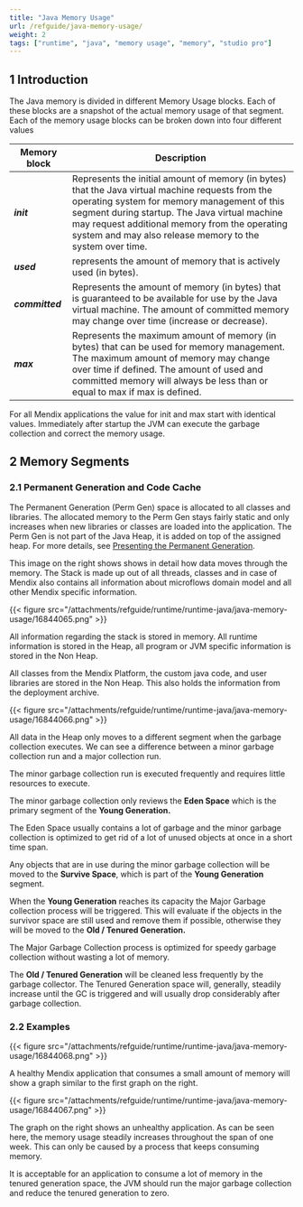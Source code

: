 ```yaml
---
title: "Java Memory Usage"
url: /refguide/java-memory-usage/
weight: 2
tags: ["runtime", "java", "memory usage", "memory", "studio pro"]
---
```


## 1 Introduction

The Java memory is divided in different Memory Usage blocks. Each of these blocks are a snapshot of the actual memory usage of that segment. Each of the memory usage blocks can be broken down into four different values

| Memory block | Description |
| --- | --- |
| ***init*** | Represents the initial amount of memory (in bytes) that the Java virtual machine requests from the operating system for memory management of this segment during startup. The Java virtual machine may request additional memory from the operating system and may also release memory to the system over time. |
| ***used*** | represents the amount of memory that is actively used (in bytes). |
| ***committed*** | Represents the amount of memory (in bytes) that is guaranteed to be available for use by the Java virtual machine. The amount of committed memory may change over time (increase or decrease). |
| ***max*** | Represents the maximum amount of memory (in bytes) that can be used for memory management. The maximum amount of memory may change over time if defined. The amount of used and committed memory will always be less than or equal to max if max is defined. |

For all Mendix applications the value for init and max start with identical values. Immediately after startup the JVM can execute the garbage collection and correct the memory usage.

## 2 Memory Segments

### 2.1 Permanent Generation and Code Cache

The Permanent Generation (Perm Gen) space is allocated to all classes and libraries. The allocated memory to the Perm Gen stays fairly static and only increases when new libraries or classes are loaded into the application. The Perm Gen is not part of the Java Heap, it is added on top of the assigned heap. For more details, see [Presenting the Permanent Generation](https://blogs.oracle.com/jonthecollector/presenting-the-permanent-generation).

This image on the right shows shows in detail how data moves through the memory. The Stack is made up out of all threads, classes and in case of Mendix also contains all information about microflows domain model and all other Mendix specific information.

{{< figure src="/attachments/refguide/runtime/runtime-java/java-memory-usage/16844065.png" >}}

All information regarding the stack is stored in memory. All runtime information is stored in the Heap, all program or JVM specific information is stored in the Non Heap.

All classes from the Mendix Platform, the custom java code, and user libraries are stored in the Non Heap. This also holds the information from the deployment archive.

{{< figure src="/attachments/refguide/runtime/runtime-java/java-memory-usage/16844066.png" >}}

All data in the Heap only moves to a different segment when the garbage collection executes. We can see a difference between a minor garbage collection run and a major collection run.

The minor garbage collection run is executed frequently and requires little resources to execute.

The minor garbage collection only reviews the **Eden Space** which is the primary segment of the **Young Generation.**

The Eden Space usually contains a lot of garbage and the minor garbage collection is optimized to get rid of a lot of unused objects at once in a short time span.

Any objects that are in use during the minor garbage collection will be moved to the **Survive Space**, which is part of the **Young Generation** segment.

When the **Young Generation** reaches its capacity the Major Garbage collection process will be triggered. This will evaluate if the objects in the survivor space are still used and remove them if possible, otherwise they will be moved to the **Old / Tenured Generation.**

The Major Garbage Collection process is optimized for speedy garbage collection without wasting a lot of memory.

The **Old / Tenured Generation** will be cleaned less frequently by the garbage collector. The Tenured Generation space will, generally, steadily increase until the GC is triggered and will usually drop considerably after garbage collection.

### 2.2 Examples

{{< figure src="/attachments/refguide/runtime/runtime-java/java-memory-usage/16844068.png" >}}

A healthy Mendix application that consumes a small amount of memory will show a graph similar to the first graph on the right.

{{< figure src="/attachments/refguide/runtime/runtime-java/java-memory-usage/16844067.png" >}}

The graph on the right shows an unhealthy application. As can be seen here, the memory usage steadily increases throughout the span of one week. This can only be caused by a process that keeps consuming memory.

It is acceptable for an application to consume a lot of memory in the tenured generation space, the JVM should run the major garbage collection and reduce the tenured generation to zero. 

